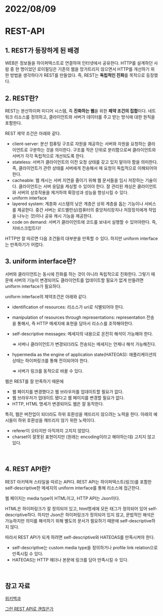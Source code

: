 # 2022/08/09

# REST-API



## 1. REST가 등장하게 된 배경

WEB은 정보들을 하이퍼텍스트로 연결하여 인터넷에서 공유한다. HTTP를 설계하던 사람 중 한 명이었던 로이필딩은 기존의 웹을 망가트리지 않으면서 HTTP를 개선하기 위한 방법을 생각하다가 REST를 만들었다.  즉, REST는 **독립적인 진화**를 목적으로 등장했다. 
<br>



## 2. REST란?

REST는 분산하이퍼 미디어 시스템, 즉 **진화하는 웹**을 위한 **제약 조건의 집합**이다. 네트워크 리소스를 정의하고, 클라이언트와 서버가 데이터를 주고 받는 방식에 대한 원칙을 포함한다. 

REST 제약 조건은 아래와 같다.

- client-server: 분산 컴퓨팅 구조로 자원을 제공하는 서버와 자원을 요청하는 클라이언트로 구분하는 것을 의미한다. 구조를 작은 단위로 분리함으로써 클라이언트와 서버가 각각 독립적으로 개선되도록 한다.
- stateless: 서버가 클라이언트의 이전 요청 상태를 갖고 있지 말아야 함을 의미한다. 즉, 클라이언트가 관련 상태를 서버에게 전송해서 매 요청이 독립적으로 이해되어야 한다.
- cacheable: 웹 캐시는 서버 지연을 줄이기 위해 웹 문서들을 임시 저장하는 기술이다. 클라이언트는 서버 응답을 캐싱할 수 있어야 한다. 잘 관리된 캐싱은 클라이언트와 서버의 상호작용을 제거하여 확장성과 성능을 향상시킬 수 있다.
- uniform interface
- layered system: 계층화 시스템의 낮은 계층은 상위 계층을 돕는 기능이나 서비스를 제공한다. 중간 서버는 로드밸런싱(컴퓨터의 중앙처리장치나 저장장치에게 작업을 나누는 것)이나 공유 캐시 기능을 제공한다.
- code on demand: 서버가 클라이언트에 코드를 보내서 실행할 수 있어야한다.  즉, 자바스크립트다!

HTTP만 잘 따르면 다음 조건들의 대부분을 만족할 수 있다. 하지만 uniform interface는 만족하기가 어렵다. 
<br>



## 3. uniform interface란?

서버와 클라이언트는 동시에 진화를 하는 것이 아니라 독립적으로 진화한다. 그렇기 때문에 서버의 기능이 변경되어도 클라이언트를 업데이트할 필요가 없게 만들려면 uniform interface가 필요하다. 

uniform interface의 제약조건은 아래와 같다. 

- identification of resources: 리소스가 uri로 식별되어야 한다.
- manipulation of resources through representations: representation 전송을 통해서, 즉 HTTP 메세지에 표현을 담아서 리소스를 조작해야한다.
- self-descriptive messages: 메세지의 내용으로 온전히 해석이 가능해야 한다.
    
    ⇒ 서버나 클라이언트가 변경되더라도 전송되는 메세지는 언제나 해석 가능해진다. 
    
- hypermedia as the engine of application state(HATEOAS): 애플리케이션의 상태는 하이퍼링크를 통해 전이되어야 한다.
    
    ⇒ 서버가 링크를 동적으로 바꿀 수 있다.
    

웹은 REST를 잘 만족하기 때문에 

- 웹 페이지를 변경했다고 웹 브라우저를 업데이트할 필요가 없다.
- 웹 브라우저가 업데이트 됐다고 웹 페이지를 변경할 필요가 없다.
- HTTP, HTML 명세가 변경되어도 웹은 잘 동작한다.

특히, 웹은 버전업이 되더라도 하위 호환성을 깨뜨리지 않으려는 노력을 한다. 아래의 예시들이 하위 호환성을 깨뜨리지 않기 위한 노력이다. 

- referer이 오타지만 아직까지 고치지 않았다.
- charset이 잘못된 표현이지만 (원래는 encoding이라고 해야하는데) 고치지 않고있다.
<br>



## 4. REST API란?

REST 아키텍쳐 스타일을 따르는 API다. REST API는 하이퍼텍스트(링크)를 포함한 self-descriptive한 메세지의 uniform interface를 통해 리소스에 접근한다. 


웹 페이지는 media type이 HTML이고, HTTP API는 Json이다. 

HTML은 하이퍼링크가 잘 정의되어 있고, html명세에 모든 태그가 정의되어 있어 self-descriptive하다. 하지만 Json은 하이퍼링크가 정의되어 있지 않고, 문법적인 해석은 가능하지만 의미를 해석하기 위해 별도의 문서가 필요하기 때문에 self-descriptive하지 않다.  

따라서 REST API가 되게 하려면 self-descriptive와 HATEOAS를 만족시켜야 한다.

- self-descriptive는 custom media type을 정의하거나 profile link relation으로 만족시킬 수 있다.
- HATEOAS는 HTTP 헤더나 본문에 링크를 담아 만족시킬 수 있다.
<br>


## 참고 자료

[위키백과](https://ko.wikipedia.org/wiki/REST)

[그런 REST API로 괜찮은가](https://www.youtube.com/watch?v=RP_f5dMoHFc&t=284s)
